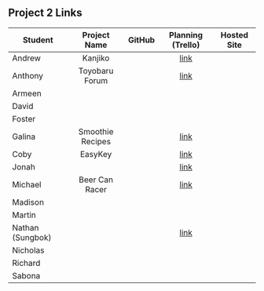 ## Project 2 Links

| Student | Project Name | GitHub | Planning (Trello) | Hosted Site |
|---|:---:|:---:|:---:|:---:|
| Andrew | Kanjiko |  | [link](https://trello.com/b/qMRaUG0T/kanjiko) |  |
| Anthony | Toyobaru Forum |  | [link](https://trello.com/b/RYBuefK3/toyobaru-forum) |  |
| Armeen |  |  |  |  |
| David |  |  |  |  |
| Foster |  |  |  |  |
| Galina | Smoothie Recipes |  | [link](https://trello.com/b/TQc6ItJf/healthy-smoothie-recipies) |  |
| Coby | EasyKey |  | [link](https://trello.com/b/X0ohSAUv/easykey) |  |
| Jonah |  |  | [link](https://trello.com/b/Acy45NUL/sei-project-2) |  |
| Michael | Beer Can Racer |  | [link](https://trello.com/b/B9QIwCjf/beer-can-racer) |  |
| Madison |  |  |  |  |
| Martin |  |  |  |  |
| Nathan (Sungbok) |  |  | [link](https://trello.com/b/8sK8WgjV/project-2-planning) |  |
| Nicholas |  |  |  |  |
| Richard |  |  |  |  |
| Sabona |  |  |  |  |

